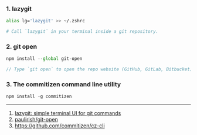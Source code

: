 ### 1. lazygit

```bash
alias lg='lazygit' >> ~/.zshrc

# Call `lazygit` in your terminal inside a git repository.
```

### 2. git open

```javascript
npm install --global git-open

// Type `git open` to open the repo website (GitHub, GitLab, Bitbucket) in your browser.
```

### 3. The commitizen command line utility

```javascript
npm install -g commitizen
```

---

1. [lazygit: simple terminal UI for git commands](https://github.com/jesseduffield/lazygit)
2. [paulirish/git-open](https://github.com/paulirish/git-open)
3. https://github.com/commitizen/cz-cli
